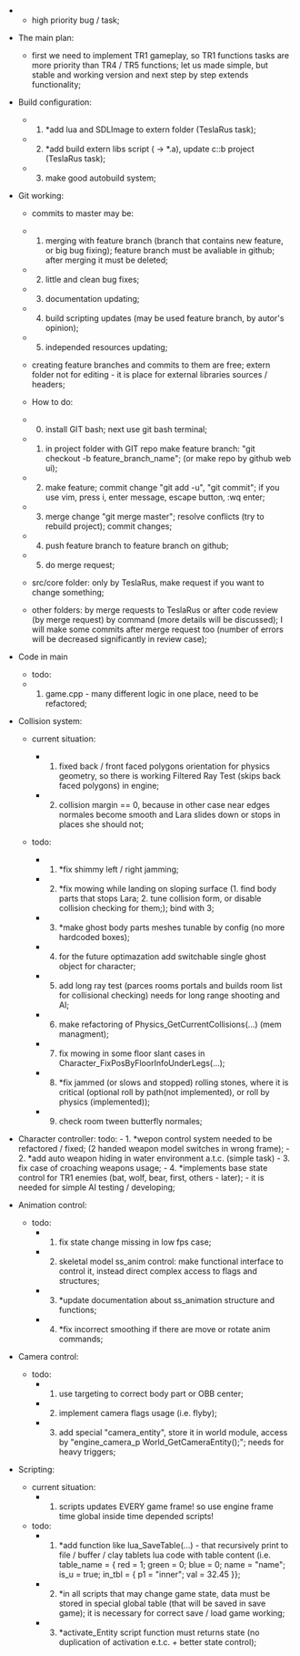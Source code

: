 * - high priority bug / task;

-	The main plan:
	-	first we need to implement TR1 gameplay, so TR1 functions tasks are more priority than TR4 / TR5 functions; let us made simple, but stable and working version and next step by step extends functionality;

-	Build configuration:
	-	1. *add lua and SDLImage to extern folder (TeslaRus task);
	-	2. *add build extern libs script ( -> *.a), update c::b project (TeslaRus task);
	-	3. make good autobuild system;
	  
-	Git working:
	-	commits to master may be:
	-	1. merging with feature branch (branch that contains new feature, or big bug fixing); feature branch must be avaliable in github; after merging it must be deleted;
	-	2. little and clean bug fixes;
	-	3. documentation updating;
	-	4. build scripting updates (may be used feature branch, by autor's opinion);
	-	5. independed resources updating;
		
	-	creating feature branches and commits to them are free;
		extern folder not for editing - it is place for external libraries sources / headers;
	-	How to do:
	-	0. install GIT bash; next use git bash terminal;
	-	1. in project folder with GIT repo make feature branch: "git checkout -b feature_branch_name"; (or make repo by github web ui);
	-	2. make feature; commit change "git add -u", "git commit"; if you use vim, press i, enter message, escape button, :wq enter;
	-	3. merge change "git merge master"; resolve conflicts (try to rebuild project); commit changes;
	-	4. push feature branch to feature branch on github;
	-	5. do merge request;
		
	-	src/core folder: only by TeslaRus, make request if you want to change something;
	-	other folders: by merge requests to TeslaRus or after code review (by merge request) by command (more details will be discussed); I will make some commits after merge request too (number of errors will be decreased significantly in review case);
		
-	Code in main
	-	todo:
	-	1. game.cpp - many different logic in one place, need to be refactored;
		
-	Collision system:
	-	current situation: 
		-	1. fixed back / front faced polygons orientation for physics geometry, so there is working Filtered Ray Test (skips back faced polygons) in engine;
		-	2. collision margin == 0, because in other case near edges normales become smooth and Lara slides down or stops in places she should not;
		 
	-	todo:
		-	1. *fix shimmy left / right jamming;
		-	2. *fix mowing while landing on sloping surface (1. find body parts that stops Lara; 2. tune collision form, or disable collision checking for them;); bind with 3;
		-	3. *make ghost body parts meshes tunable by config (no more hardcoded boxes);
		-	4. for the future optimazation add switchable single ghost object for character;
		-	5. add long ray test (parces rooms portals and builds room list for collisional checking) needs for long range shooting and AI;
		-	6. make refactoring of Physics_GetCurrentCollisions(...) (mem managment);
		-	7. fix mowing in some floor slant cases in Character_FixPosByFloorInfoUnderLegs(...);
		-	8. *fix jammed (or slows and stopped) rolling stones, where it is critical (optional roll by path(not implemented), or roll by physics (implemented));
		-	9. check room tween butterfly normales;
			
-	Character controller:
		todo:
		-	1. *wepon control system needed to be refactored / fixed; (2 handed weapon model switches in wrong frame);
		-	2. *add auto weapon hiding in water environment a.t.c. (simple task)
		-	3. fix case of croaching weapons usage;
		-	4. *implements base state control for TR1 enemies (bat, wolf, bear, first, others - later); - it is needed for simple AI testing / developing;
			
-	Animation control:
	-	todo:
		-	1. fix state change missing in low fps case;
		-	2. skeletal model ss_anim control: make functional interface to control it, instead direct complex access to flags and structures;
		-	3. *update documentation about ss_animation structure and functions;
		-	4. *fix incorrect smoothing if there are move or rotate anim commands;
			
-	Camera control:
	-	todo:
		-	1. use targeting to correct body part or OBB center;
		-	2. implement camera flags usage (i.e. flyby);
		-	3. add special "camera_entity", store it in world module, access by "engine_camera_p World_GetCameraEntity();"; needs for heavy triggers;
			
-	Scripting:
	-	current situation:
		-	1. scripts updates EVERY game frame! so use engine frame time global inside time depended scripts!
	-	todo:
		-	1. *add function like lua_SaveTable(...) - that recursively print to file / buffer / clay tablets lua code with table content (i.e. table_name = { red = 1; green = 0; blue = 0; name = "name"; is_u = true; in_tbl = { p1 = "inner"; val = 32.45 }};
		-	2. *in all scripts that may change game state, data must be stored in special global table (that will be saved in save game); it is necessary for correct save / load game working;
		-	3. *activate_Entity script function must returns state (no duplication of activation e.t.c. + better state control);